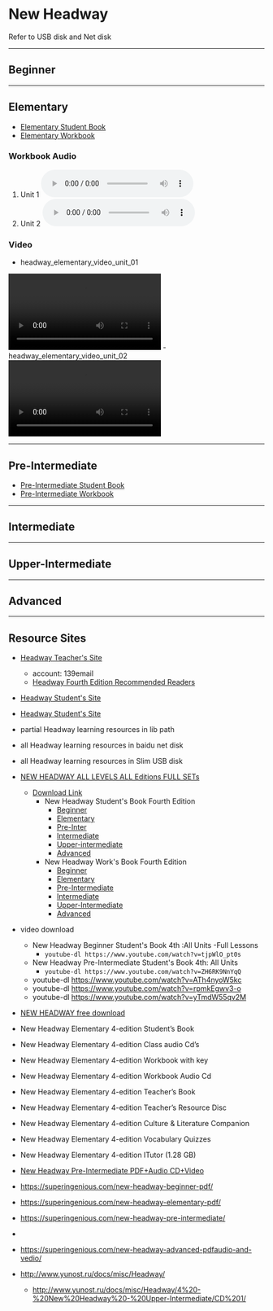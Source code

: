 # New Headway

Refer to USB disk and Net disk

---

## Beginner

---

## Elementary

- [Elementary Student Book](../elementary/hw4e-elementary-sb)
- [Elementary Workbook](../elementary/hw4e-elementary-wb)

### Workbook Audio

1. Unit 1 <audio src="../elementary/hw4e_elem_wbu01-08_part_1.mp3" controls="controls"></audio>
2. Unit 2 <audio src="../elementary/hw4e_elem_wbu01-08_part_1.mp3" controls="controls"></audio>

### Video

- headway_elementary_video_unit_01 
<video controls="controls">
    <source src="../elementary/hw4e_elem_video_u01.mp4" type="video/mp4" />
</video>
- headway_elementary_video_unit_02 
<video controls="controls">
    <source src="../elementary/hw4e_elem_video_u01.mp4" type="video/mp4" />
</video>

---

## Pre-Intermediate

- [Pre-Intermediate Student Book](../pre-intermediate/hw4e-pre-intermediate-sb)
- [Pre-Intermediate Workbook](../pre-intermediate/hw4e-pre-intermediate-wb)

---

## Intermediate

---

## Upper-Intermediate

---

## Advanced

---

## Resource Sites

- [Headway Teacher's Site](https://www.oup.com/elt/teacher/headway)
  - account: 139email
  - [Headway Fourth Edition Recommended Readers](https://fdslive.oup.com/www.oup.com/elt/teachers/headway/headway_recommended_readers.pdf)
- [Headway Student's Site](https://www.oup.com/elt/headway)
- [Headway Student's Site](https://elt.oup.com/student/headway/?cc=cn&selLanguage=zh)
- partial Headway learning resources in lib path
- all Headway learning resources in baidu net disk
- all Headway learning resources in Slim USB disk
- [NEW HEADWAY ALL LEVELS ALL Editions FULL SETs](http://frenglish.ru/headway.html)
  - [Download Link](https://www.youtube.com/watch?v=iXZGAWL6ego)
    - New Headway Student's Book Fourth Edition
      - [Beginner](https://hitfile.net/0X7cm9e)
      - [Elementary](https://hitfile.net/1btO)
      - [Pre-Inter](https://hitfile.net/26r7)
      - [Intermediate](https://hitfile.net/DmOQ03r)
      - [Upper-intermediate](https://hitfile.net/2JHq)
      - [Advanced](https://hitfile.net/w8xI0s5)
    - New Headway Work's Book Fourth Edition
      - [Beginner](https://hitfile.net/SjO44kd)
      - [Elementary](https://hitfile.net/1aL8)
      - [Pre-Intermediate](https://hitfile.net/27lG)
      - [Intermediate](https://hitfile.net/WAwnqgy)
      - [Upper-Intermediate](https://hitfile.net/2JVk)
      - [Advanced](https://hitfile.net/KUiJvHS)
- video download
  - New Headway Beginner Student's Book 4th :All Units -Full Lessons
    - `youtube-dl https://www.youtube.com/watch?v=tjpWlO_pt0s`
  - New Headway Pre-Intermediate Student's Book 4th: All Units
    - `youtube-dl https://www.youtube.com/watch?v=ZH6RK9NnYqQ`
  - youtube-dl https://www.youtube.com/watch?v=ATh4nyoW5kc
  - youtube-dl https://www.youtube.com/watch?v=rpmkEgwv3-o
  - youtube-dl https://www.youtube.com/watch?v=yTmdW55qv2M

- [NEW HEADWAY free download](https://kupdf.net/search/New+Headway+4th+Edition)

- New Headway Elementary 4-edition Student’s Book
- New Headway Elementary 4-edition Class audio Cd’s
- New Headway Elementary 4-edition Workbook with key
- New Headway Elementary 4-edition Workbook Audio Cd
- New Headway Elementary 4-edition Teacher’s Book 
- New Headway Elementary 4-edition Teacher’s Resource Disc
- New Headway Elementary 4-edition Culture & Literature Companion
- New Headway Elementary 4-edition Vocabulary Quizzes
- New Headway Elementary 4-edition ITutor (1.28 GB)

- [New Headway Pre-Intermediate PDF+Audio CD+Video](https://superingenious.com/new-headway-pre-intermediate/)
- https://superingenious.com/new-headway-beginner-pdf/
- https://superingenious.com/new-headway-elementary-pdf/
- https://superingenious.com/new-headway-pre-intermediate/
- 
- https://superingenious.com/new-headway-advanced-pdfaudio-and-vedio/

- http://www.yunost.ru/docs/misc/Headway/
  - http://www.yunost.ru/docs/misc/Headway/4%20-%20New%20Headway%20-%20Upper-Intermediate/CD%201/